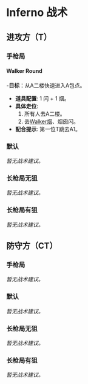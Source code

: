 # Inferno 战术

## 进攻方（T）

### 手枪局

#### Walker Round
-**目标**：从A二楼快速进入A包点。
- **道具配置**: 1 闪 + 1 烟。
- **具体走位**:
  1. 所有人去A二楼。
  2. 丢[Walker烟](maps/de_inferno?id=%e4%be%a7%e9%81%93-walker%e7%83%9f)、烟囱闪。
- **配合提示**: 第一位T跳去A1。

### 默认

_暂无战术建议。_

### 长枪局无狙

_暂无战术建议。_

### 长枪局有狙

_暂无战术建议。_

## 防守方（CT）

### 手枪局

_暂无战术建议。_

### 默认

_暂无战术建议。_

### 长枪局无狙

_暂无战术建议。_

### 长枪局有狙

_暂无战术建议。_
